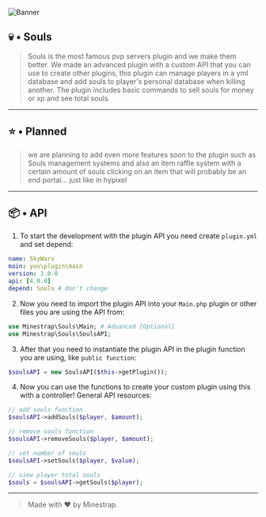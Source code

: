 ![Banner](https://i.imgur.com/qBOFWmT.jpg)

## 💀 • Souls

> Souls is the most famous pvp servers plugin and we make them better. We made an advanced plugin with a custom API that you can use to create other plugins, this plugin can manage players in a yml database and add souls to player's personal database when killing another. The plugin includes basic commands to sell souls for money or xp and see total souls.

---

## ⭐ • Planned

> we are planning to add even more features soon to the plugin such as Souls management systems and also an item raffle system with a certain amount of souls clicking on an item that will probably be an end portal... just like in hypixel

---

## 📦 • API

1. To start the development with the plugin API you need create ```plugin.yml``` and set depend:

```yml
name: SkyWars
main: you\plugin\main
version: 1.0.0
api: [4.0.0]
depend: Souls # don't change 
```

2. Now you need to import the plugin API into your ```Main.php``` plugin or other files you are using the API from:

```php
use Minestrap\Souls\Main; # Advanced [Optional]
use Minestrap\Souls\SoulsAPI;
```

3. After that you need to instantiate the plugin API in the plugin function you are using, like ```public function```:

```php
$soulsAPI = new SoulsAPI($this->getPlugin());
```

4. Now you can use the functions to create your custom plugin using this with a controller! General API resources:

```php
// add souls function
$soulsAPI->addSouls($player, $amount);

// remove souls function
$soulsAPI->removeSouls($player, $amount);

// set number of souls
$soulsAPI->setSouls($player, $value);

// view player total souls
$souls = $soulsAPI->getSouls($player);
```

---

> Made with ♥️ by Minestrap.

